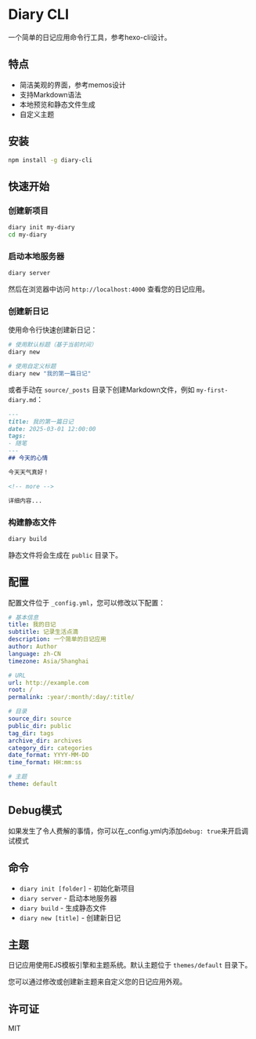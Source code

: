 # Diary CLI

一个简单的日记应用命令行工具，参考hexo-cli设计。

## 特点

- 简洁美观的界面，参考memos设计
- 支持Markdown语法
- 本地预览和静态文件生成
- 自定义主题

## 安装

```bash
npm install -g diary-cli
```

## 快速开始

### 创建新项目

```bash
diary init my-diary
cd my-diary
```

### 启动本地服务器

```bash
diary server
```

然后在浏览器中访问 `http://localhost:4000` 查看您的日记应用。

### 创建新日记

使用命令行快速创建新日记：

```bash
# 使用默认标题（基于当前时间）
diary new

# 使用自定义标题
diary new "我的第一篇日记"
```

或者手动在 `source/_posts` 目录下创建Markdown文件，例如 `my-first-diary.md`：

```markdown
---
title: 我的第一篇日记
date: 2025-03-01 12:00:00
tags:
- 随笔
---
## 今天的心情

今天天气真好！

<!-- more -->

详细内容...
```

### 构建静态文件

```bash
diary build
```

静态文件将会生成在 `public` 目录下。

## 配置

配置文件位于 `_config.yml`，您可以修改以下配置：

```yaml
# 基本信息
title: 我的日记
subtitle: 记录生活点滴
description: 一个简单的日记应用
author: Author
language: zh-CN
timezone: Asia/Shanghai

# URL
url: http://example.com
root: /
permalink: :year/:month/:day/:title/

# 目录
source_dir: source
public_dir: public
tag_dir: tags
archive_dir: archives
category_dir: categories
date_format: YYYY-MM-DD
time_format: HH:mm:ss

# 主题
theme: default
```

## Debug模式
如果发生了令人费解的事情，你可以在_config.yml内添加```debug: true```来开启调试模式

## 命令

- `diary init [folder]` - 初始化新项目
- `diary server` - 启动本地服务器
- `diary build` - 生成静态文件
- `diary new [title]` - 创建新日记

## 主题

日记应用使用EJS模板引擎和主题系统。默认主题位于 `themes/default` 目录下。

您可以通过修改或创建新主题来自定义您的日记应用外观。

## 许可证

MIT 